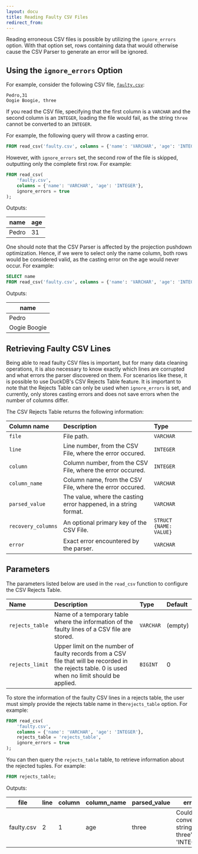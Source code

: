 ```yaml
---
layout: docu
title: Reading Faulty CSV Files
redirect_from:
---
```


Reading erroneous CSV files is possible by utilizing the `ignore_errors` option. With that option set, rows containing data that would otherwise cause the CSV Parser to generate an error will be ignored.

## Using the `ignore_errors` Option

For example, consider the following CSV file, [`faulty.csv`](/data/faulty.csv):

```csv
Pedro,31
Oogie Boogie, three
```

If you read the CSV file, specifying that the first column is a `VARCHAR` and the second column is an `INTEGER`, loading the file would fail, as the string `three` cannot be converted to an `INTEGER`.

For example, the following query will throw a casting error.

```sql
FROM read_csv('faulty.csv', columns = {'name': 'VARCHAR', 'age': 'INTEGER'});
```

However, with `ignore_errors` set, the second row of the file is skipped, outputting only the complete first row. For example:

```sql
FROM read_csv(
    'faulty.csv',
    columns = {'name': 'VARCHAR', 'age': 'INTEGER'},
    ignore_errors = true
);
```

Outputs:

<div class="narrow_table"></div>

| name  | age |
|-------|-----|
| Pedro | 31  |

One should note that the CSV Parser is affected by the projection pushdown optimization. Hence, if we were to select only the name column, both rows would be considered valid, as the casting error on the age would never occur. For example:

```sql
SELECT name
FROM read_csv('faulty.csv', columns = {'name': 'VARCHAR', 'age': 'INTEGER'});
```

Outputs:

<div class="narrow_table"></div>

|     name     |
|--------------|
|     Pedro    |
| Oogie Boogie |

## Retrieving Faulty CSV Lines

Being able to read faulty CSV files is important, but for many data cleaning operations, it is also necessary to know exactly which lines are corrupted and what errors the parser discovered on them. For scenarios like these, it is possible to use DuckDB's CSV Rejects Table feature. It is important to note that the Rejects Table can only be used when `ignore_errors` is set, and currently, only stores casting errors and does not save errors when the number of columns differ.

The CSV Rejects Table returns the following information:

<div class="narrow_table"></div>

| Column name | Description | Type |
|:--|:-----|:-|
| `file` | File path. | `VARCHAR` |
| `line` | Line number, from the CSV File, where the error occured. | `INTEGER` |
| `column` | Column number, from the CSV File, where the error occured. | `INTEGER` |
| `column_name` | Column name, from the CSV File, where the error occured. | `VARCHAR` |
| `parsed_value` | The value, where the casting error happened, in a string format. | `VARCHAR` |
| `recovery_columns` | An optional primary key of the CSV File. | `STRUCT {NAME: VALUE}` |
| `error` | Exact error encountered by the parser. | `VARCHAR` |

## Parameters

<div class="narrow_table"></div>

The parameters listed below are used in the `read_csv` function to configure the CSV Rejects Table.

| Name | Description | Type | Default |
|:--|:-----|:-|:-|
| `rejects_table` | Name of a temporary table where the information of the faulty lines of a CSV file are stored. | `VARCHAR` | (empty) |
| `rejects_limit` | Upper limit on the number of faulty records from a CSV file that will be recorded in the rejects table. 0 is used when no limit should be applied. | `BIGINT` | 0 |

To store the information of the faulty CSV lines in a rejects table, the user must simply provide the rejects table name in the`rejects_table` option. For example:

```sql
FROM read_csv(
    'faulty.csv',
    columns = {'name': 'VARCHAR', 'age': 'INTEGER'},
    rejects_table = 'rejects_table',
    ignore_errors = true
);
```

You can then query the `rejects_table` table, to retrieve information about the rejected tuples. For example:

```sql
FROM rejects_table;
```

Outputs:

<div class="narrow_table"></div>

|    file    | line | column | column_name | parsed_value |                     error                      |
|------------|------|--------|-------------|--------------|------------------------------------------------|
| faulty.csv |  2   |    1   |     age     |     three    | Could not convert string ' three' to 'INTEGER' |

<!--
Additionally, the `name` column could also be provided as a primary key via the `rejects_recovery_columns` option to provide more information over the faulty lines. For example:

```sql
FROM read_csv(
    'faulty.csv',
    columns = {'name': 'VARCHAR', 'age': 'INTEGER'},
    rejects_table = 'rejects_table',
    rejects_recovery_columns = '[name]',
    ignore_errors = true
);
```

Reading from the `rejects_table` will return:

<div class="narrow_table"></div>

|    file    | line | column | column_name | parsed_value |     recovery_columns     |                     error                      |
|------------|------|--------|-------------|--------------|--------------------------|------------------------------------------------|
| faulty.csv |  2   |    1   |     age     |     three    | {'name': 'Oogie Boogie'} | Could not convert string ' three' to 'INTEGER' |
-->
